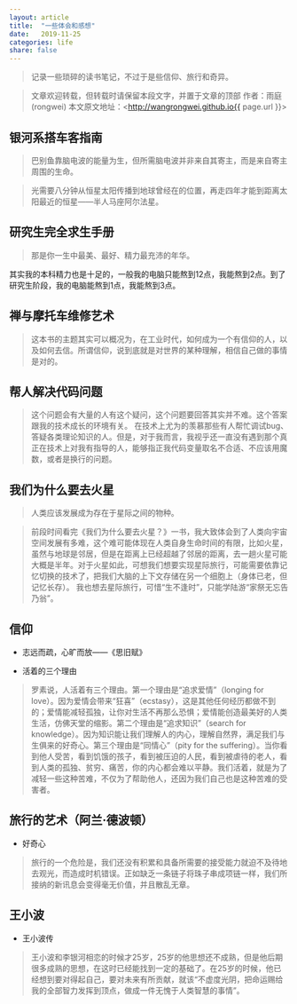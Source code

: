 ```yaml
---
layout: article
title:  "一些体会和感想"
date:   2019-11-25
categories: life
share: false
---
```


> 记录一些琐碎的读书笔记，不过于是些信仰、旅行和奇异。

> 文章欢迎转载，但转载时请保留本段文字，并置于文章的顶部
> 作者：雨庭(rongwei)
> 本文原文地址：<http://wangrongwei.github.io{{ page.url }}>

## 银河系搭车客指南

>巴别鱼靠脑电波的能量为生，但所需脑电波并非来自其寄主，而是来自寄主周围的生命。

>光需要八分钟从恒星太阳传播到地球曾经在的位置，再走四年才能到距离太阳最近的恒星——半人马座阿尔法星。

## 研究生完全求生手册

>那是你一生中最美、最好、精力最充沛的年华。

其实我的本科精力也是十足的，一般我的电脑只能熬到12点，我能熬到2点。到了研究生阶段，我的电脑能熬到1点，我能熬到3点。

## 禅与摩托车维修艺术

> 这本书的主题其实可以概况为，在工业时代，如何成为一个有信仰的人，以及如何去信。所谓信仰，说到底就是对世界的某种理解，相信自己做的事情是对的。

## 帮人解决代码问题

>这个问题会有大量的人有这个疑问，这个问题要回答其实并不难。这个答案跟我的技术成长的环境有关。
在技术上尤为的羡慕那些有人帮忙调试bug、答疑各类理论知识的人。但是，对于我而言，我视乎还一直没有遇到那个真正在技术上对我有指导的人，能够指正我代码变量取名不合适、不应该用魔数，或者是换行的问题。

## 我们为什么要去火星

>人类应该发展成为存在于星际之间的物种。

>前段时间看完《我们为什么要去火星？》一书，我大致体会到了人类向宇宙空间发展有多难，这个难可能体现在人类自身生命时间的有限，比如火星，虽然与地球是邻居，但是在距离上已经超越了邻居的距离，去一趟火星可能大概是半年。对于火星如此，可想我们想要实现星际旅行，可能需要依靠记忆切换的技术了，把我们大脑的上下文存储在另一个细胞上（身体已老，但记忆长存）。
我也想去星际旅行，可惜“生不逢时”，只能学陆游“家祭无忘告乃翁”。

## 信仰

- 志远而疏，心旷而放——《思旧赋》

- 活着的三个理由

> 罗素说，人活着有三个理由。第一个理由是“追求爱情”（longing for love）。因为爱情会带来“狂喜”（ecstasy），这是其他任何经历都做不到的；爱情能减轻孤独，让你对生活不再那么恐惧；爱情能创造最美好的人类生活，仿佛天堂的缩影。第二个理由是“追求知识”（search for knowledge）。因为知识能让我们理解人的内心，理解自然界，满足我们与生俱来的好奇心。第三个理由是“同情心”（pity for the suffering）。当你看到他人受苦，看到饥饿的孩子，看到被压迫的人民，看到被虐待的老人，看到人类的孤独、贫穷、痛苦，你的内心都会难以平静。我们活着，就是为了减轻一些这种苦难，不仅为了帮助他人，还因为我们自己也是这种苦难的受害者。

## 旅行的艺术（阿兰·德波顿）

- 好奇心

>旅行的一个危险是，我们还没有积累和具备所需要的接受能力就迫不及待地去观光，而造成时机错误。正如缺乏一条链子将珠子串成项链一样，我们所接纳的新讯息会变得毫无价值，并且散乱无章。

## 王小波

- 王小波传

>王小波和李银河相恋的时候才25岁，25岁的他思想还不成熟，但是他后期很多成熟的思想，在这时已经能找到一定的基础了。在25岁的时候，他已经想到要对得起自己，要对未来有所贡献，就该“不虚度光阴，把命运赐给我的全部智力发挥到顶点，做成一件无愧于人类智慧的事情”。

